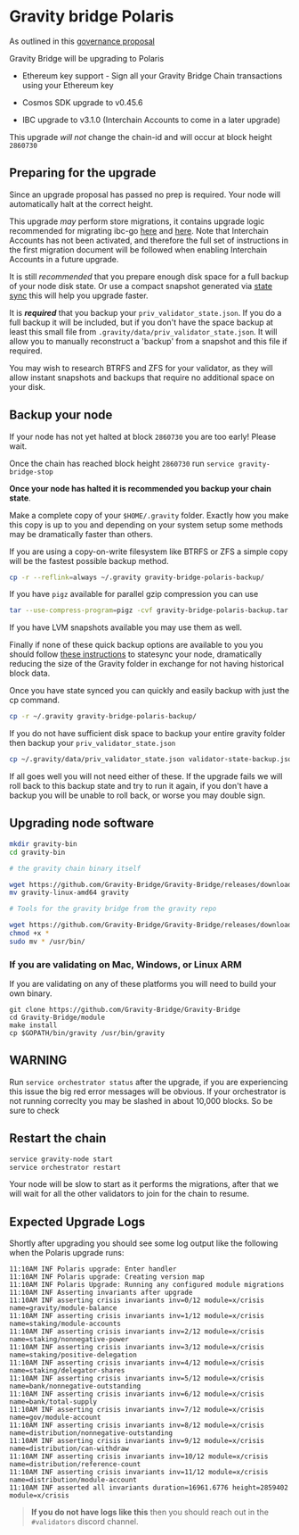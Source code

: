 # Gravity bridge Polaris

As outlined in this [governance proposal](https://www.mintscan.io/gravity-bridge/proposals/58)

Gravity Bridge will be upgrading to Polaris

* Ethereum key support - Sign all your Gravity Bridge Chain transactions using your Ethereum key

* Cosmos SDK upgrade to v0.45.6

* IBC upgrade to v3.1.0 (Interchain Accounts to come in a later upgrade)

This upgrade *will not* change the chain-id and will occur at block height `2860730`

## Preparing for the upgrade

Since an upgrade proposal has passed no prep is required. Your node will automatically halt at the correct height.

This upgrade *may* perform store migrations, it contains upgrade logic recommended for migrating ibc-go [here](https://github.com/cosmos/ibc-go/blob/main/docs/migrations/v2-to-v3.md) and [here](https://github.com/cosmos/ibc-go/blob/main/docs/migrations/support-denoms-with-slashes.md). Note that Interchain Accounts has not been activated, and therefore the full set of instructions in the first migration document will be followed when enabling Interchain Accounts in a future upgrade.

It is still *recommended* that you prepare enough disk space for a full backup of your node disk state. Or use a compact snapshot generated via [state sync](https://ping.pub/gravity-bridge/statesync) this will help you upgrade faster.

It is ***required*** that you backup your `priv_validator_state.json`. If you do a full backup it will be included, but if you don't have the space backup at least this small file from `.gravity/data/priv_validator_state.json`. It will allow you to manually reconstruct a 'backup' from a snapshot and this file if required.

You may wish to research BTRFS and ZFS for your validator, as they will allow instant snapshots and backups that require no additional space on your disk.

## Backup your node

If your node has not yet halted at block `2860730` you are too early! Please wait.

Once the chain has reached block height `2860730` run `service gravity-bridge-stop`

**Once your node has halted it is recommended you backup your chain state**.

Make a complete copy of your `$HOME/.gravity` folder. Exactly how you make this copy is up to you and depending on your system setup some methods may be dramatically faster than others.

If you are using a copy-on-write filesystem like BTRFS or ZFS a simple copy will be the fastest possible backup method.

```bash
cp -r --reflink=always ~/.gravity gravity-bridge-polaris-backup/
```

If you have `pigz` available for parallel gzip compression you can use

```bash
tar --use-compress-program=pigz -cvf gravity-bridge-polaris-backup.tar.gz ~/.gravity
```

If you have LVM snapshots available you may use them as well.

Finally if none of these quick backup options are available to you you should follow [these instructions](https://ping.pub/gravity-bridge/statesync) to statesync your node, dramatically reducing the size of the Gravity folder in exchange for not having historical block data.

Once you have state synced you can quickly and easily backup with just the cp command.

```bash
cp -r ~/.gravity gravity-bridge-polaris-backup/
```

If you do not have sufficient disk space to backup your entire gravity folder then backup your `priv_validator_state.json`

```bash
cp ~/.gravity/data/priv_validator_state.json validator-state-backup.json
```

If all goes well you will not need either of these. If the upgrade fails we will roll back to this backup state and try to run it again, if you don't have a backup you will be unable to roll back, or worse you may double sign.

## Upgrading node software

```bash
mkdir gravity-bin
cd gravity-bin

# the gravity chain binary itself

wget https://github.com/Gravity-Bridge/Gravity-Bridge/releases/download/v1.6.5/gravity-linux-amd64
mv gravity-linux-amd64 gravity

# Tools for the gravity bridge from the gravity repo

wget https://github.com/Gravity-Bridge/Gravity-Bridge/releases/download/v1.6.5/gbt
chmod +x *
sudo mv * /usr/bin/
```

### If you are validating on Mac, Windows, or Linux ARM

If you are validating on any of these platforms you will need to build your own binary.

```
git clone https://github.com/Gravity-Bridge/Gravity-Bridge
cd Gravity-Bridge/module
make install
cp $GOPATH/bin/gravity /usr/bin/gravity
```

## **WARNING**

Run `service orchestrator status` after the upgrade, if you are experiencing this issue the big red error messages will be obvious. If your orchestrator is not running correclty you may be slashed in about 10,000 blocks. So be sure to check

## Restart the chain

```bash
service gravity-node start
service orchestrator restart
```

Your node will be slow to start as it performs the migrations, after that we will wait for all the other validators to join for the chain to resume.

## Expected Upgrade Logs

Shortly after upgrading you should see some log output like the following when the Polaris upgrade runs:

```text
11:10AM INF Polaris upgrade: Enter handler
11:10AM INF Polaris upgrade: Creating version map
11:10AM INF Polaris Upgrade: Running any configured module migrations
11:10AM INF Asserting invariants after upgrade
11:10AM INF asserting crisis invariants inv=0/12 module=x/crisis name=gravity/module-balance
11:10AM INF asserting crisis invariants inv=1/12 module=x/crisis name=staking/module-accounts
11:10AM INF asserting crisis invariants inv=2/12 module=x/crisis name=staking/nonnegative-power
11:10AM INF asserting crisis invariants inv=3/12 module=x/crisis name=staking/positive-delegation
11:10AM INF asserting crisis invariants inv=4/12 module=x/crisis name=staking/delegator-shares
11:10AM INF asserting crisis invariants inv=5/12 module=x/crisis name=bank/nonnegative-outstanding
11:10AM INF asserting crisis invariants inv=6/12 module=x/crisis name=bank/total-supply
11:10AM INF asserting crisis invariants inv=7/12 module=x/crisis name=gov/module-account
11:10AM INF asserting crisis invariants inv=8/12 module=x/crisis name=distribution/nonnegative-outstanding
11:10AM INF asserting crisis invariants inv=9/12 module=x/crisis name=distribution/can-withdraw
11:10AM INF asserting crisis invariants inv=10/12 module=x/crisis name=distribution/reference-count
11:10AM INF asserting crisis invariants inv=11/12 module=x/crisis name=distribution/module-account
11:10AM INF asserted all invariants duration=16961.6776 height=2859402 module=x/crisis
```

> **If you do not have logs like this** then you should reach out in the `#validators` discord channel.
